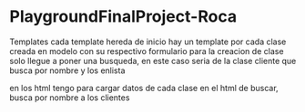 # PlaygroundFinalProject-Roca
Templates
cada template hereda de inicio 
hay un template por cada clase creada en modelo con su respectivo formulario para la creacion de clase
solo llegue a poner una busqueda, en este caso seria de la clase cliente que busca por nombre y los enlista

en los html tengo para cargar datos de cada clase en el html de buscar, busca por nombre a los clientes

